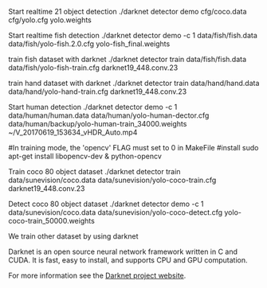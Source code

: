 
Start realtime 21 object detection
./darknet detector demo cfg/coco.data cfg/yolo.cfg yolo.weights


Start realtime fish detection 
./darknet detector demo -c 1 data/fish/fish.data data/fish/yolo-fish.2.0.cfg yolo-fish_final.weights

train fish dataset with darknet 
./darknet detector train data/fish/fish.data data/fish/yolo-fish-train.cfg darknet19_448.conv.23

train hand dataset with darknet
./darknet detector train data/hand/hand.data data/hand/yolo-hand-train.cfg darknet19_448.conv.23

Start human detection
./darknet detector demo -c 1 data/human/human.data data/human/yolo-human-dector.cfg data/human/backup/yolo-human-train_34000.weights ~/V_20170619_153634_vHDR_Auto.mp4

#In training mode, the 'opencv' FLAG must set to 0 in MakeFile
#install sudo apt-get install libopencv-dev & python-opencv

Train coco 80 object dataset
./darknet detector train data/sunevision/coco.data data/sunevision/yolo-coco-train.cfg darknet19_448.conv.23

Detect coco 80 object dataset
./darknet detector demo -c 1 data/sunevision/coco.data data/sunevision/yolo-coco-detect.cfg yolo-coco-train_50000.weights



















We train other dataset by using darknet

Darknet is an open source neural network framework written in C and CUDA. It is fast, easy to install, and supports CPU and GPU computation.

For more information see the [Darknet project website](http://pjreddie.com/darknet).

